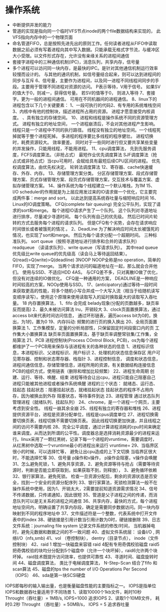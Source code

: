 # 操作系统

- 中断提供并发的能力
- 管道的实现是指向同一个临时VFS节点inode的两个file数据结构来实现的， 此VFS指向内存中的一个物理页面
- 命名管道FIFO，总是按照先进先出的原则工作。任何读者进程从FIFO中读取数据之前必须有写着进程向其中写入数据。只能承载无格式字节流，与缓冲区大小受限。以文件形式存在，允许没有亲缘关系的进程间通信
- 套接字进程中的三种通信机制(IPC)，消息队列，共享内存，信号量
- 多个进程可以访问同一块内存，是最快的IPC。是针对其他通信机制运行效率较慢而设计的。 与其他的通讯机制，如信号量结合起来，则可以达到进程间的同步与互斥
6、信号量，主要作为进程间，以及同一进程不同线程间同步的手段。主要用于管理不同进程对资源的访问。 P表示等待，V用于信号。 如果SV的值大于0，则减一，获得信号量。 若SV的值等于0， 则进入等待 
7、套接字。更为一般的进程间通信。 可用在不同机器间的进程通信。
8、linux下的进程包含以下几个关键要素： 1、一段可执行的代码2、有专用的系统堆栈空间3、内核中有他的控制块，描述进程所占用的资源。 进程才愿意接受内核调度。
、具有独立的存储空间。
10、进程和线程是操作系统不同的资源管理方式。 进程有独立的地址空间， 一个进程崩溃后，不会对其他进程产生影响。 线程只是一个进程中不同的执行路径。 线程没有独立的地址空间。一个线程死掉就等于整个进程死掉。 多进程的程序要比多线程的程序健壮。 进程切换时，耗费资源较大。 效率要差。 同时对于一些同时进行但又要共享某些变量的并发操作，只能用线程，不能用进程。 
11、cpu调度算法， 先到先服务调度，FCFS调度算法。（非抢占式） 最短作业优先调度算法 SJF调度算法（抢占式或非抢占式）当cpu可用时，会赋给具有最短后续CPU区间的进程。 优先权调度算法，由优先权决定。 轮转法调度算法
12、寄存器、cache快速缓存、外存、内存。 
13、存储管理方案分类。 分区存储管理方案、段式存储管理方案、页式存储管理方案、段页式存储管理方案，交互技术与覆盖方案、虚拟存储管理方案。 
14、操作系统为每个线程建立一个默认堆栈，为1M
15、I/O scheduler的作用就是为上层应用发过来的IO请求做一个优化，它主要完成两件事：merge and sort。 以此达到提高系统吞吐量与缩短响应时间
16、Linux的IO调度策略。 CFQ(complete fair queuing) 完全公平队列，实现了请求的sort和merge。 每个进程IO请求产生了一个队列。 这个队列对寻道地址进行排序，尽量减少寻道时间。 每个队列有自己的优先级。 然后已时间片轮转的方式去服务每个进程的请求队列。 但是CFQ有个劣势，会存在请求响应时间很长或者被饿死的情况 。 
2、DeadLine 为了解决响应时间太长被饿死的情况，也实现了sort和merge。 然后为每个请求分配一个超期时间。 三种标准队列。 sort queue（按照寻道地址进行排序和合并的请求队列） readqueue （读请求队列）、write queue（写请求队列）。 其中read queue优先级比write queue的优先级高（读会马上等待返回结果）。  Q(read)>Q(write)>Q(deadline) 3NOOP NOOP全称是no operation，简单的FIFO，实现了merge。 当两个请求访问的磁道地址在一起，那么就会合并他们。 使用与SSD、不适应HDD 4AS。 与CFQ差不多，只对离散IO做了优化，但没有对连续的IO做优化。 CFQ是一种通用的方案， DEADLINE是一种响应时间较高的方案，NOOp使用与SSD。
17、(anticipatory)通过等待一段时间来获取更高的性能，将多个随机小写合并成一个大写入流（相当于给随机读写变顺序读写）。使用这个原理来使用读取写入的延时换取最大的读取写入吞吐量。 
18 内存置换算法，
1、fifo  会完成 belady现象(分配的页数越多，缺页率反而提高)
2、最久未被访问算法  lru，开销较大
3、clock页面置换算法，通过access bit来代表时间访问信息， 通过环形链表，遍历access bit为0的，换出，为1的，置为0
19、内存抖动: 频繁的进行页的换入换出
20、全局页面置换算法
1、工作集模型，定量的分析局部性，只保留固定时间段窗口内的页
工作集大小置换算法
缺页率页面置换算法，基于缺页率调整常驻集/工作集，全局算法
21、PCB 进程控制块(Process COntrol Block, PCB)，os为每个进程都维护了一个PCB用来保存与该进程有关的各种状态的信息
1、进程标识信息，本进程标识、父进程标识、用户标识
2、处理机的状态信息保存区 用户可见寄存器、控制和状态寄存器、栈指针
3、进程控制信息， 调度和状态信息，进程间通信信息，存储管理信息，进程所用的资源，有关数据结构连接信息
PCB的组织方式，使用链表（删除和增加比较频繁）
22、进程生命周期
创建、运行、等待、唤醒、结束
进程等待会让出cpu，进程只能自己阻塞自己
进程只能被其他进程或者操作系统唤醒
进程的三个状态： 就绪态、运行态、挂起态
挂起状态：阻塞挂起状态，就绪挂起状态
挂起状态的程序不占用内存，因为被换出到外存
阻塞状态，等待事件到达
23、进程管理
通过状态队列管理进程（就绪队列、挂起队列）
24、chrome，是一个进程一个网页，主要考虑到安全性。 线程一崩其余全崩
25、线程有独立的寄存器和堆栈
26、进程提供资源平台，进程是资源分配单位，线程是cpus调度单位
27、进程切换需要切换页表，线程切换不需要切换页表。 因此线程切换更加快速，并且线程之间的访问不需要内核
28、完全公平调度，通过计算进程消耗的cpu时间来确定谁来调度。从而达到所谓的公平性。调度器总是选择消耗资源最少的进程来运行。linux采用了一颗红黑树，记录下每一个进程的vruntime，需要调度时，从红黑树中选取一个vruntime最小的进程出来运行
vruntime=
29、当临界区很小的时候，可以选择忙等， 避免让出cpu造成的上下文切换
当临界区很大时，不能选择忙等
30、信号量 p操作和v操作， p操作会阻塞，v操作会唤醒
31、怎么避免死锁，1、避免共享资源，2、避免资源等待与抢占（需要等待资源时，判断是否能立即获取到，如果获取不到，则释放）， 3、避免循环依赖
32、银行家算法，避免死锁。 检查一旦资源分配后，剩余的资源状态是否安全，找到一个安全的资源分配序列
33、银行家算法，死锁检测算法一般不在操作系统中使用，因为1、开销太大，2需要提前知道资源需求情况
34、信号不传递数据，只传递通知，因此很短
35、管道是父子进程之间的传递，而消息队列可以是无关系的进程之间通信
36、共享内存，最快的方式，每个进程地址空间内，明确设置了共享内存段，确定是需要同步数据访问。同一块内存映射到不同的程序地址中
37、文件描述符是一个整数，代表系统中打开文件表中的index
38、硬链接是引用计数当引用计数为0时，硬链接删除
39、日志文件系统：journaling file system 记录文件系统的修改/时间， 当机器掉电时，避免元数据和数据之间的不一致问题
40、虚拟文件系统层： 设备I/O , 网络I/O（nfs,smb)
41、vol （卷控制块）， dentry（目录节点）， inode（文件控制块）
42、raid 1 增加一块磁盘来容错 raid 4配有专用奇偶校验磁盘 raid5 把奇偶校验的块均分分配到5个磁盘中（允许一个块坏掉），raid6允许两个块坏掉。 raid技术既提升访问效率，也提供可靠性
43、寻道时间、磁盘旋转时间
44、磁盘调度算法， 类比于电梯调度算法， N-Step-Scan 结合了fifo 和scan算法
45、磁盘的tps  the number of I/O Operations Per Second（IOPS）
46、sda是第一块SCSI硬盘

IOPS即每秒的输入输出量，也是衡量磁盘性能的主要指标之一。  IOPS是指单位
IOPS和数据吞吐量适用于不同场景
1、读取10000个1kb文件，耗时10秒 Throught（吞吐量）= 1MB/s, IOPS=1000 追求IOPS
2、读取1个10MB文件， 耗时0.2秒 Throught （吞吐量）= 50MB/s， IOPS = 5 追求吞吐量
